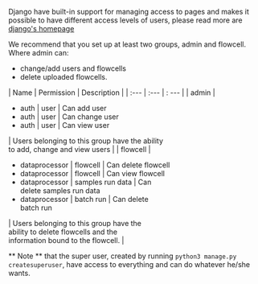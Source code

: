 Django have built-in support for managing access to pages and makes it possible to have different access levels of users, please read more are [django's homepage](https://docs.djangoproject.com/en/3.2/topics/auth/default/)

We recommend that you set up at least two groups, admin and flowcell. Where admin can: 

- change/add users and flowcells
- delete uploaded flowcells.

| Name | Permission | Description |
| :--- | :--- | : --- |
| admin | <ul><li>auth &#124; user &#124; Can add user</li><li>auth &#124; user &#124; Can change user</li><li>auth &#124; user &#124; Can view user</li></ul> | Users belonging to this group have the ability <br /> to add, change and view users |
| flowcell | <ul><li>dataprocessor &#124; flowcell &#124; Can delete flowcell</li><li> dataprocessor &#124; flowcell &#124; Can view flowcell </li><li> dataprocessor &#124; samples run data &#124; Can<br />delete samples run data </li><li> dataprocessor &#124; batch run &#124; Can delete <br /> batch run </li></ul> | Users belonging to this group have the<br />ability to delete flowcells and the<br />information bound to the flowcell. |

** Note ** that the super user, created by running `python3 manage.py createsuperuser`, have access to everything and can do whatever he/she wants.